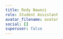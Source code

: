 ```yaml
---
title: Rody Nawezi
role: Student Assistant
avatar_filename: avatar
social: []
superuser: false
---
```

